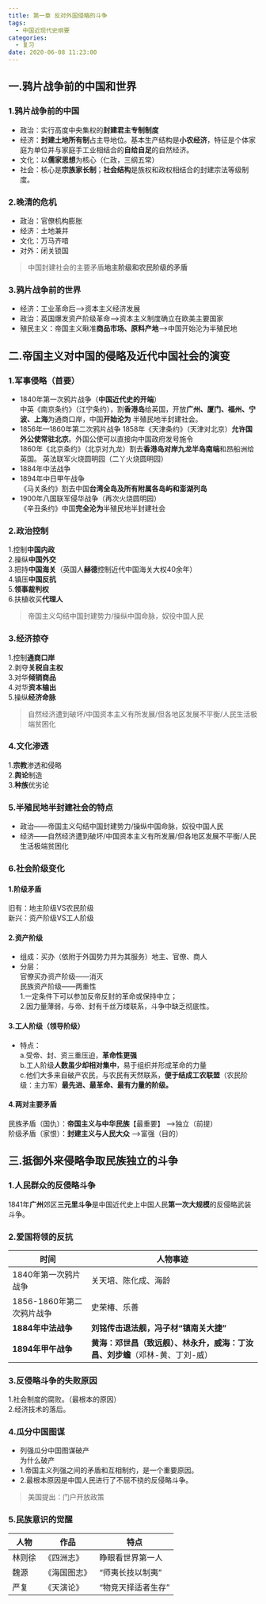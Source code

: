 ```yaml
---
title: 第一章 反对外国侵略的斗争
tags: 
  - 中国近现代史纲要
categories:
  - 复习
date: 2020-06-08 11:23:00
--- 
```

## 一.鸦片战争前的中国和世界      
### 1.鸦片战争前的中国
- 政治：实行高度中央集权的**封建君主专制制度**
- 经济：**封建土地所有制**占主导地位。基本生产结构是**小农经济**，特征是个体家庭为单位并与家庭手工业相结合的**自给自足**的自然经济。
- 文化：以**儒家思想**为核心（仁政，三纲五常）
- 社会：核心是**宗族家长制**；**社会结构**是族权和政权相结合的封建宗法等级制度。
### 2.晚清的危机

- 政治：官僚机构膨胀
- 经济：土地兼并
- 文化：万马齐喑
- 对外：闭关锁国
>中国封建社会的主要矛盾**地主阶级和农民阶级的矛盾**

### 3.鸦片战争前的世界
- 经济：工业革命后—>资本主义经济发展
- 政治：英国爆发资产阶级革命—>资本主义制度确立在欧美主要国家
- 殖民主义：帝国主义瞅准**商品市场、原料产地**—>中国开始沦为半殖民地
  
  
## 二.帝国主义对中国的侵略及近代中国社会的演变
### 1.军事侵略（首要）
- 1840年第一次鸦片战争（**中国近代史的开端**）  
中英《南京条约》（江宁条约），割**香港岛**给英国，开放**广州、厦门、福州、宁波、上海**为通商口岸，中国**开始沦为** 半殖民地半封建社会。 
- 1856年—1860年第二次鸦片战争
1858年《天津条约》（天津对北京）**允许国外公使常驻北京**。外国公使可以直接向中国政府发号施令  
1860年《北京条约》（北京对九龙）割去**香港岛对岸九龙半岛南端**和昂船洲给英国。  英法联军火烧圆明园（二丫火烧圆明园）
- 1884年中法战争
- 1894年中日甲午战争  
《马关条约》割去中国**台湾全岛及所有附属各岛屿和澎湖列岛**
- 1900年八国联军侵华战争（再次火烧圆明园）  
《辛丑条约》中国**完全沦为**半殖民地半封建社会
### 2.政治控制

1.控制**中国内政**  
2.操纵**中国外交**  
3.把持**中国海关**（英国人**赫德**控制近代中国海关大权40余年）  
4.镇压**中国反抗**  
5.**领事裁判权**  
6.扶植收买**代理人**

>帝国主义勾结中国封建势力/操纵中国命脉，奴役中国人民

### 3.经济掠夺
 
1.控制**通商口岸**  
2.剥夺**关税自主权**  
3.对华**倾销商品**  
4.对华**资本输出**  
5.操纵**经济命脉**

>自然经济遭到破坏/中国资本主义有所发展/但各地区发展不平衡/人民生活极端贫困化

### 4.文化渗透  
1.**宗教**渗透和侵略  
2.**舆论**制造  
3.**种族**优劣论

### 5.半殖民地半封建社会的特点
- 政治——帝国主义勾结中国封建势力/操纵中国命脉，奴役中国人民
- 经济——自然经济遭到破坏/中国资本主义有所发展/但各地区发展不平衡/人民生活极端贫困化 
 
### 6.社会阶级变化
#### 1.阶级矛盾  
旧有：地主阶级VS农民阶级  
新兴：资产阶级VS工人阶级  

#### 2.资产阶级
- 组成：买办（依附于外国势力并为其服务）地主、官僚、商人
- 分层：  
官僚买办资产阶级——消灭  
民族资产阶级——两重性  
1.一定条件下可以参加反帝反封的革命或保持中立；  
2.因力量薄弱，与帝、封有千丝万缕联系，斗争中缺乏彻底性。

#### 3.工人阶级（领导阶级）
- 特点：  
a.受帝、封、资三重压迫，**革命性更强**  
b.工人阶级**人数虽少却相对集中**，易于组织并形成革命的力量  
c.他们大多来自破产农民，与农民有天然联系，**便于结成工农联盟**（农民阶级：主力军）**最先进、最革命、最有力量的阶级。**
    
#### 4.两对主要矛盾  
民族矛盾（国仇）：**帝国主义与中华民族**【最重要】 ——>独立（前提）   
阶级矛盾（家恨）：**封建主义与人民大众**  ——>富强（目的）

## 三.抵御外来侵略争取民族独立的斗争
### 1.人民群众的反侵略斗争  
1841年**广州**郊区**三元里斗争**是中国近代史上中国人民**第一次大规模**的反侵略武装斗争。

### 2.爱国将领的反抗
时间|人物事迹   
-|- 
1840年第一次鸦片战争|关天培、陈化成、海龄       
1856-1860年第二次鸦片战争|史荣椿、乐善    
**1884年中法战争**|**刘铭传击退法舰，冯子材“镇南关大捷”** 
**1894年甲午战争**|**黄海：邓世昌（致远舰）、林永升，威海：丁汝昌、刘步蟾**（邓林-黄、丁刘-威）
   
### 3.反侵略斗争的失败原因  
1.社会制度的腐败。（最根本的原因）  
2.经济技术的落后。

### 4.瓜分中国图谋 
 
- 列强瓜分中囯图谋破产  
为什么破产  
 - 1.帝国主义列强之间的矛盾和互相制约，是一个重要原因。  
 - 2.最根本原因是中国人民进行了不屈不挠的反侵略斗争。

>美国提出：门户开放政策 

### 5.民族意识的觉醒      
  人物  |  作品  |  特点    
-|-|- 
林则徐|《四洲志》| 睁眼看世界第一人    
魏源|《海国图志》| “师夷长技以制夷”    
严复|《天演论》| “物竞天择适者生存”